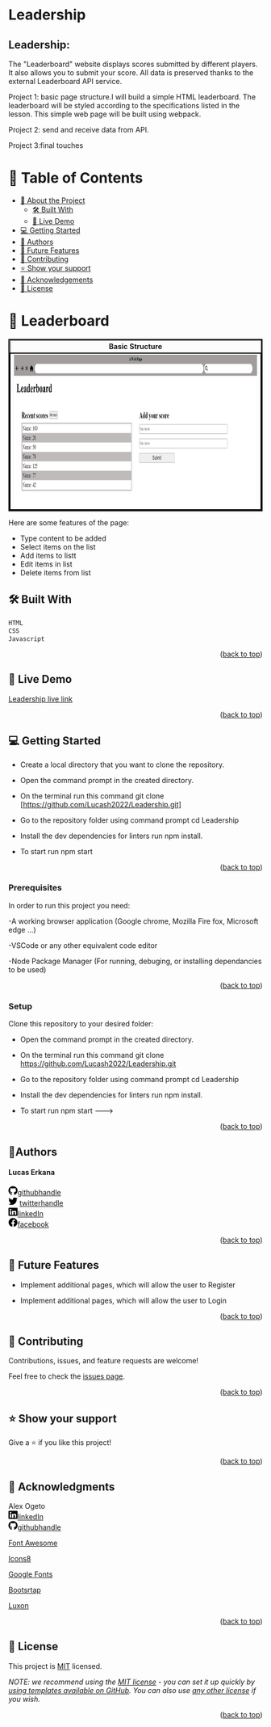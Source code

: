 # Leadership<!---Title of Project-->
<a name="readme-top"></a>


## Leadership:  <!---Title of Project-->

The "Leaderboard" website displays scores submitted by different players. It also allows you to submit your score. All data is preserved thanks to the external Leaderboard API service.

Project 1: basic page structure.I will build a simple HTML leaderboard. The leaderboard will be styled according to the specifications listed in the lesson. This simple web page will be built using webpack.

Project 2: send and receive data from API.

Project 3:final touches


<!-- TABLE OF CONTENTS -->

# 📗 Table of Contents

- [📖 About the Project](#about-project)
  - [🛠 Built With](#built-with)
  - [🚀 Live Demo](#live-demo)
- [💻 Getting Started](#getting-started)
- [👥 Authors](#authors)
- [🔭 Future Features](#future-features)
- [🤝 Contributing](#contributing)
- [⭐️ Show your support](#support)
- [🙏 Acknowledgements](#acknowledgements)
- [📝 License](#license)

<!-- PROJECT DESCRIPTION -->

# 📖 Leaderboard<a name="about-project"></a> <!---Project title-->
<table style="border: 2px solid black;">
  <tr>
    <th style="border: 1px solid black;">Basic Structure</th>
  </tr>
  <tr style="border: 2px solid black;">
  <td style="border: 1px solid black;"><img src="images/leadershipBasic.jpg" alt="Basic structure" width="550"  height="300" /></td>

  </tr>
</table>

Here are some features of the page:

<ul>
  <li>Type content to be added</li>
  <li>Select items on the list</li>
   <li>Add items to listt</li>
   <li>Edit items in list</li>
  <li>Delete items from list</li>
</ul>




## 🛠 Built With <a name="built-with"></a>
    HTML
    CSS
    Javascript


<p align="right">(<a href="#readme-top">back to top</a>)</p>

<!-- LIVE DEMO -->

## 🚀 Live Demo <a name="live-demo"></a>

[Leadership live link](https://lucash2022.github.io/Leadership/version1.4/dist/)
<br>


<p align="right">(<a href="#readme-top">back to top</a>)</p>


<!-- GETTING STARTED -->

## 💻 Getting Started <a name="getting-started"></a>

- Create a local directory that you want to clone the repository.

- Open the command prompt in the created directory.

- On the terminal run this command git clone [https://github.com/Lucash2022/Leadership.git]

- Go to the repository folder using command prompt cd Leadership


- Install the dev dependencies for linters run npm install.

- To start run npm start

<p align="right">(<a href="#readme-top">back to top</a>)</p>

### Prerequisites

In order to run this project you need:

-A working browser application (Google chrome, Mozilla Fire fox, Microsoft edge ...)

-VSCode or any other equivalent code editor

-Node Package Manager (For running, debuging, or installing dependancies to be used)


<p align="right">(<a href="#readme-top">back to top</a>)</p>

### Setup

Clone this repository to your desired folder:

- Open the command prompt in the created directory.

- On the terminal run this command git clone https://github.com/Lucash2022/Leadership.git

- Go to the repository folder using command prompt cd Leadership

- Install the dev dependencies for linters run npm install.

- To start run npm start
--->


<p align="right">(<a href="#readme-top">back to top</a>)</p>

<!-- Author -->

## 👤**Authors** <a name="authors"></a>
<h4>Lucas Erkana</h4>

<img src="/images/github.svg" alt="logo" width="18"  height="18" />[githubhandle](https://github.com/Lucash2022)
<br>
<img src="/images/twitter.svg" alt="logo" width="18"  height="18" /> [twitterhandle](https://twitter.com/@Lucas_David_22)
<br>
<img src="/images/linkedin.svg" alt="logo" width="18"  height="18" />[linkedIn](https://www.linkedin.com/in/lucas-erkana-b30a0b3b/)
  <br>
<img src="/images/facebook.svg" alt="logo" width="18"  height="18" />[facebook](https://www.facebook.com/lucash.toni)


<p align="right">(<a href="#readme-top">back to top</a>)</p>

<!-- FUTURE FEATURES -->

## 🔭 Future Features <a name="future-features"></a>


- Implement additional pages, which will allow the user to Register

- Implement additional pages, which will allow the user to Login

<p align="right">(<a href="#readme-top">back to top</a>)</p>

<!-- CONTRIBUTING -->

## 🤝 Contributing <a name="contributing"></a>

Contributions, issues, and feature requests are welcome!

Feel free to check the [issues page](https://github.com/Lucash2022/Leadership/issues).

<p align="right">(<a href="#readme-top">back to top</a>)</p>

<!-- SUPPORT -->

## ⭐️ Show your support <a name="support"></a>

Give a ⭐️ if you like this project!

<p align="right">(<a href="#readme-top">back to top</a>)</p>

<!-- ACKNOWLEDGEMENTS -->

## 🙏 Acknowledgments <a name="acknowledgements"></a>
Alex Ogeto
<br>
<img src="/images/linkedin.svg" alt="logo" width="18"  height="18" />[linkedIn](https://www.linkedin.com/in/alexogeto/)
<br>
<img src="/images/github.svg" alt="logo" width="18"  height="18" />[githubhandle](https://github.com/Osoro254Alex/)


[Font Awesome](https://fontawesome.com/search?q=book&o=r)

[Icons8](https://icons8.com/icons/set/books)

[Google Fonts](https://developers.google.com/fonts)


[Bootsrtap](https://getbootstrap.com/docs/5.1/getting-started/introduction/)


[Luxon](https://imdac.github.io/modules/js/luxon/)


<p align="right">(<a href="#readme-top">back to top</a>)</p>



<!-- LICENSE -->

## 📝 License <a name="license"></a>

This project is [MIT](./LICENSE) licensed.

_NOTE: we recommend using the [MIT license](https://choosealicense.com/licenses/mit/) - you can set it up quickly by [using templates available on GitHub](https://docs.github.com/en/communities/setting-up-your-project-for-healthy-contributions/adding-a-license-to-a-repository). You can also use [any other license](https://choosealicense.com/licenses/) if you wish._

<p align="right">(<a href="#readme-top">back to top</a>)</p>
